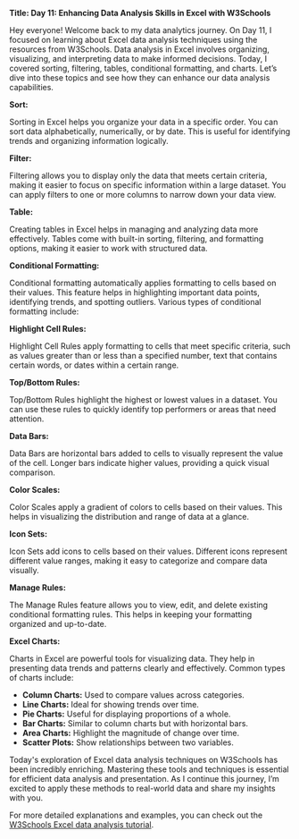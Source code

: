 **Title: Day 11: Enhancing Data Analysis Skills in Excel with W3Schools**

Hey everyone! Welcome back to my data analytics journey. On Day 11, I focused on learning about Excel data analysis techniques using the resources from W3Schools. Data analysis in Excel involves organizing, visualizing, and interpreting data to make informed decisions. Today, I covered sorting, filtering, tables, conditional formatting, and charts. Let’s dive into these topics and see how they can enhance our data analysis capabilities.

**Sort:**

Sorting in Excel helps you organize your data in a specific order. You can sort data alphabetically, numerically, or by date. This is useful for identifying trends and organizing information logically.

**Filter:**

Filtering allows you to display only the data that meets certain criteria, making it easier to focus on specific information within a large dataset. You can apply filters to one or more columns to narrow down your data view.

**Table:**

Creating tables in Excel helps in managing and analyzing data more effectively. Tables come with built-in sorting, filtering, and formatting options, making it easier to work with structured data.

**Conditional Formatting:**

Conditional formatting automatically applies formatting to cells based on their values. This feature helps in highlighting important data points, identifying trends, and spotting outliers. Various types of conditional formatting include:

**Highlight Cell Rules:**

Highlight Cell Rules apply formatting to cells that meet specific criteria, such as values greater than or less than a specified number, text that contains certain words, or dates within a certain range.

**Top/Bottom Rules:**

Top/Bottom Rules highlight the highest or lowest values in a dataset. You can use these rules to quickly identify top performers or areas that need attention.

**Data Bars:**

Data Bars are horizontal bars added to cells to visually represent the value of the cell. Longer bars indicate higher values, providing a quick visual comparison.

**Color Scales:**

Color Scales apply a gradient of colors to cells based on their values. This helps in visualizing the distribution and range of data at a glance.

**Icon Sets:**

Icon Sets add icons to cells based on their values. Different icons represent different value ranges, making it easy to categorize and compare data visually.

**Manage Rules:**

The Manage Rules feature allows you to view, edit, and delete existing conditional formatting rules. This helps in keeping your formatting organized and up-to-date.

**Excel Charts:**

Charts in Excel are powerful tools for visualizing data. They help in presenting data trends and patterns clearly and effectively. Common types of charts include:

- **Column Charts:** Used to compare values across categories.
- **Line Charts:** Ideal for showing trends over time.
- **Pie Charts:** Useful for displaying proportions of a whole.
- **Bar Charts:** Similar to column charts but with horizontal bars.
- **Area Charts:** Highlight the magnitude of change over time.
- **Scatter Plots:** Show relationships between two variables.


Today's exploration of Excel data analysis techniques on W3Schools has been incredibly enriching. Mastering these tools and techniques is essential for efficient data analysis and presentation. As I continue this journey, I’m excited to apply these methods to real-world data and share my insights with you.

For more detailed explanations and examples, you can check out the [W3Schools Excel data analysis tutorial](https://www.w3schools.com/excel/excel_data_analysis.asp).

